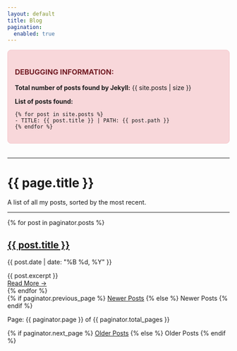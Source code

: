 ```yaml
---
layout: default
title: Blog
pagination:
  enabled: true
---
```


<div style="background-color: #f8d7da; border: 1px solid #f5c6cb; padding: 1rem; margin-bottom: 2rem; border-radius: 8px;">
  <h3 style="color: #721c24;">DEBUGGING INFORMATION:</h3>
  <p><b>Total number of posts found by Jekyll:</b> {{ site.posts | size }}</p>
  <p><b>List of posts found:</b></p>
  <pre><code>{% for post in site.posts %}
- TITLE: {{ post.title }} | PATH: {{ post.path }}
{% endfor %}</code></pre>
</div>

<hr>

<div class="blog-list-header">
  <h1>{{ page.title }}</h1>
  <p>A list of all my posts, sorted by the most recent.</p>
</div>

<hr>

<div class="blog-list-container">
  {% for post in paginator.posts %}
    <article class="blog-list-item">
      <h2 class="blog-list-item__title">
        <a href="{{ site.baseurl }}{{ post.url }}">{{ post.title }}</a>
      </h2>
      <p class="blog-list-item__meta">
        {{ post.date | date: "%B %d, %Y" }}
      </p>
      <div class="blog-list-item__excerpt">
        {{ post.excerpt }}
      </div>
      <a href="{{ site.baseurl }}{{ post.url }}" class="blog-list-item__read-more">Read More &rarr;</a>
    </article>
  {% endfor %}
</div>

<div class="pagination">
  {% if paginator.previous_page %}
    <a href="{{ paginator.previous_page_path }}" class="pagination__newer">Newer Posts</a>
  {% else %}
    <span class="pagination__newer disabled">Newer Posts</span>
  {% endif %}

  <span class="pagination__page-number">Page: {{ paginator.page }} of {{ paginator.total_pages }}</span>

  {% if paginator.next_page %}
    <a href="{{ paginator.next_page_path }}" class="pagination__older">Older Posts</a>
  {% else %}
    <span class="pagination__older disabled">Older Posts</span>
  {% endif %}
</div>